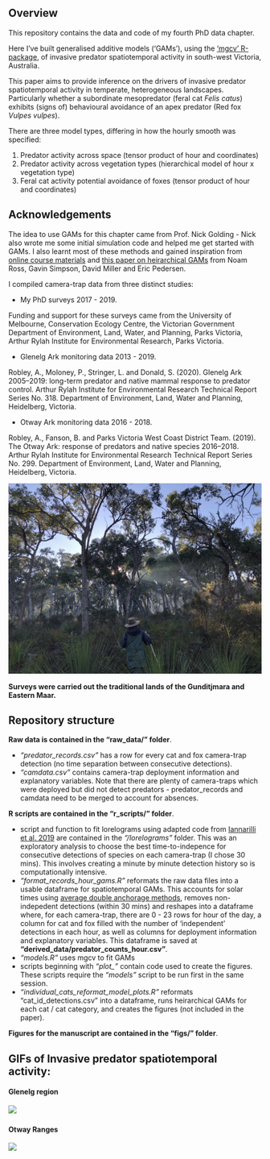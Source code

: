 
<!-- README.md is generated from README.Rmd. Please edit that file -->

## Overview

This repository contains the data and code of my fourth PhD data
chapter.

Here I’ve built generalised additive models (‘GAMs’), using the [‘mgcv’
R-package](https://cran.r-project.org/web/packages/mgcv/mgcv.pdf), of
invasive predator spatiotemporal activity in south-west Victoria,
Australia.

This paper aims to provide inference on the drivers of invasive predator
spatiotemporal activity in temperate, heterogeneous landscapes.
Particularly whether a subordinate mesopredator (feral cat *Felis
catus*) exhibits (signs of) behavioural avoidance of an apex predator
(Red fox *Vulpes vulpes*).

There are three model types, differing in how the hourly smooth was
specified:

1.  Predator activity across space (tensor product of hour and
    coordinates)
2.  Predator activity across vegetation types (hierarchical model of
    hour x vegetation type)
3.  Feral cat activity potential avoidance of foxes (tensor product of
    hour and coordinates)

## Acknowledgements

The idea to use GAMs for this chapter came from Prof. Nick Golding -
Nick also wrote me some initial simulation code and helped me get
started with GAMs. I also learnt most of these methods and gained
inspiration from [online course
materials](https://noamross.github.io/mgcv-esa-2018/) and [this paper on
heirarchical GAMs](https://peerj.com/articles/6876/) from Noam Ross,
Gavin Simpson, David Miller and Eric Pedersen.

I compiled camera-trap data from three distinct studies:

  - My PhD surveys 2017 - 2019.

Funding and support for these surveys came from the University of
Melbourne, Conservation Ecology Centre, the Victorian Government
Department of Environment, Land, Water, and Planning, Parks Victoria,
Arthur Rylah Institute for Environmental Research, Parks Victoria.

  - Glenelg Ark monitoring data 2013 - 2019.

Robley, A., Moloney, P., Stringer, L. and Donald, S. (2020). Glenelg Ark
2005–2019: long-term predator and native mammal response to predator
control. Arthur Rylah Institute for Environmental Research Technical
Report Series No. 318. Department of Environment, Land, Water and
Planning, Heidelberg, Victoria.

  - Otway Ark monitoring data 2016 - 2018.

Robley, A., Fanson, B. and Parks Victoria West Coast District Team.
(2019). The Otway Ark: response of predators and native species
2016–2018. Arthur Rylah Institute for Environmental Research Technical
Report Series No. 299. Department of Environment, Land, Water and
Planning, Heidelberg, Victoria.

<img src="figs/steph.jpg" width="1024" />

**Surveys were carried out the traditional lands of the Gunditjmara and
Eastern Maar.**

## Repository structure

**Raw data is contained in the “raw\_data/” folder**.

  - *“predator\_records.csv”* has a row for every cat and fox
    camera-trap detection (no time separation between consecutive
    detections).
  - *“camdata.csv”* contains camera-trap deployment information and
    explanatory variables. Note that there are plenty of camera-traps
    which were deployed but did not detect predators - predator\_records
    and camdata need to be merged to account for absences.

**R scripts are contained in the “r\_scripts/” folder**.

  - script and function to fit lorelograms using adapted code from
    [Iannarilli et al. 2019](https://doi.org/10.1111/2041-210X.13308)
    are contained in the *“/lorelograms”* folder. This was an
    exploratory analysis to choose the best time-to-indepence for
    consecutive detections of species on each camera-trap (I chose 30
    mins). This involves creating a minute by minute detection history
    so is computationally intensive.
  - *“format\_records\_hour\_gams.R”* reformats the raw data files into
    a usable dataframe for spatiotemporal GAMs. This accounts for solar
    times using [average double anchorage
    methods](https://doi.org/10.1111/2041-210X.13290), removes
    non-indepedent detections (within 30 mins) and reshapes into a
    dataframe where, for each camera-trap, there are 0 - 23 rows for
    hour of the day, a column for cat and fox filled with the number of
    ‘independent’ detections in each hour, as well as columns for
    deployment information and explanatory variables. This dataframe is
    saved at **“derived\_data/predator\_counts\_hour.csv”**.
  - *“models.R”* uses mgcv to fit GAMs
  - scripts beginning with *“plot\_”* contain code used to create the
    figures. These scripts require the *“models”* script to be run first
    in the same session.
  - *“individual\_cats\_reformat\_model\_plots.R”* reformats
    “cat\_id\_detections.csv” into a dataframe, runs heirarchical GAMs
    for each cat / cat category, and creates the figures (not included
    in the paper).

**Figures for the manuscript are contained in the “figs/” folder**.

## GIFs of Invasive predator spatiotemporal activity:

#### Glenelg region

![](figs/glenelg_predator_activity.gif)<!-- -->

#### Otway Ranges

![](figs/otways_predator_activity.gif)<!-- -->

